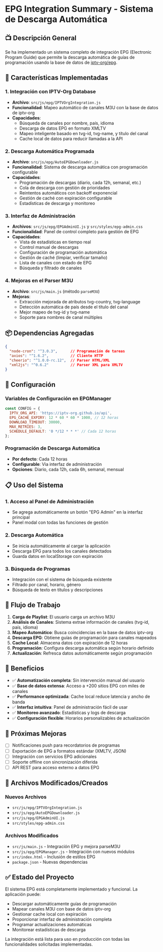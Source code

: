 # EPG Integration Summary - Sistema de Descarga Automática

## 📺 Descripción General

Se ha implementado un sistema completo de integración EPG (Electronic Program Guide) que permite la descarga automática de guías de programación usando la base de datos de [iptv-org/epg](https://github.com/iptv-org/epg).

## 🚀 Características Implementadas

### 1. Integración con IPTV-Org Database
- **Archivo**: `src/js/epg/IPTVOrgIntegration.js`
- **Funcionalidad**: Mapeo automático de canales M3U con la base de datos de iptv-org
- **Capacidades**:
  - Búsqueda de canales por nombre, país, idioma
  - Descarga de datos EPG en formato XMLTV
  - Mapeo inteligente basado en tvg-id, tvg-name, y título del canal
  - Cache local de datos para reducir llamadas a la API

### 2. Descarga Automática Programada
- **Archivo**: `src/js/epg/AutoEPGDownloader.js`
- **Funcionalidad**: Sistema de descarga automática con programación configurable
- **Capacidades**:
  - Programación de descargas (diario, cada 12h, semanal, etc.)
  - Cola de descarga con gestión de prioridades
  - Reintentos automáticos con backoff exponencial
  - Gestión de caché con expiración configurable
  - Estadísticas de descarga y monitoreo

### 3. Interfaz de Administración
- **Archivos**: `src/js/epg/EPGAdminUI.js` y `src/styles/epg-admin.css`
- **Funcionalidad**: Panel de control completo para gestión de EPG
- **Capacidades**:
  - Vista de estadísticas en tiempo real
  - Control manual de descargas
  - Configuración de programación automática
  - Gestión de caché (limpiar, verificar tamaño)
  - Lista de canales con estado de EPG
  - Búsqueda y filtrado de canales

### 4. Mejoras en el Parser M3U
- **Archivo**: `src/js/main.js` (método `parseM3U`)
- **Mejoras**:
  - Extracción mejorada de atributos tvg-country, tvg-language
  - Detección automática de país desde el título del canal
  - Mejor mapeo de tvg-id y tvg-name
  - Soporte para nombres de canal múltiples

## 📦 Dependencias Agregadas

```json
{
  "node-cron": "^3.0.3",      // Programación de tareas
  "axios": "^1.6.2",          // Cliente HTTP
  "cheerio": "^1.0.0-rc.12",  // Parser HTML/XML
  "xml2js": "^0.6.2"          // Parser XML para XMLTV
}
```

## 🔧 Configuración

### Variables de Configuración en EPGManager
```javascript
const CONFIG = {
  IPTV_ORG_API: 'https://iptv-org.github.io/api',
  EPG_CACHE_EXPIRY: 12 * 60 * 60 * 1000, // 12 horas
  DOWNLOAD_TIMEOUT: 30000,
  MAX_RETRIES: 3,
  SCHEDULE_DEFAULT: '0 */12 * * *' // Cada 12 horas
};
```

### Programación de Descarga Automática
- **Por defecto**: Cada 12 horas
- **Configurable**: Via interfaz de administración
- **Opciones**: Diario, cada 12h, cada 6h, semanal, mensual

## 📋 Uso del Sistema

### 1. Acceso al Panel de Administración
- Se agrega automáticamente un botón "EPG Admin" en la interfaz principal
- Panel modal con todas las funciones de gestión

### 2. Descarga Automática
- Se inicia automáticamente al cargar la aplicación
- Descarga EPG para todos los canales detectados
- Guarda datos en localStorage con expiración

### 3. Búsqueda de Programas
- Integración con el sistema de búsqueda existente
- Filtrado por canal, horario, género
- Búsqueda de texto en títulos y descripciones

## 🔄 Flujo de Trabajo

1. **Carga de Playlist**: El usuario carga un archivo M3U
2. **Análisis de Canales**: Sistema extrae información de canales (tvg-id, país, idioma)
3. **Mapeo Automático**: Busca coincidencias en la base de datos iptv-org
4. **Descarga EPG**: Obtiene guías de programación para canales mapeados
5. **Cache Local**: Almacena datos con expiración de 12 horas
6. **Programación**: Configura descarga automática según horario definido
7. **Actualización**: Refresca datos automáticamente según programación

## 🎯 Beneficios

- ✅ **Automatización completa**: Sin intervención manual del usuario
- ✅ **Base de datos extensa**: Acceso a +200 sitios EPG con miles de canales
- ✅ **Performance optimizada**: Cache local reduce latencia y ancho de banda
- ✅ **Interfaz intuitiva**: Panel de administración fácil de usar
- ✅ **Monitoreo avanzado**: Estadísticas y logs de descarga
- ✅ **Configuración flexible**: Horarios personalizables de actualización

## 🚀 Próximas Mejoras

- [ ] Notificaciones push para recordatorios de programas
- [ ] Exportación de EPG a formatos estándar (XMLTV, JSON)
- [ ] Integración con servicios EPG adicionales
- [ ] Soporte offline con sincronización diferida
- [ ] API REST para acceso externo a datos EPG

## 📝 Archivos Modificados/Creados

### Nuevos Archivos
- `src/js/epg/IPTVOrgIntegration.js`
- `src/js/epg/AutoEPGDownloader.js`
- `src/js/epg/EPGAdminUI.js`
- `src/styles/epg-admin.css`

### Archivos Modificados
- `src/js/main.js` - Integración EPG y mejora parseM3U
- `src/js/epg/EPGManager.js` - Integración con nuevos módulos
- `src/index.html` - Inclusión de estilos EPG
- `package.json` - Nuevas dependencias

## ✅ Estado del Proyecto

El sistema EPG está completamente implementado y funcional. La aplicación puede:
- Descargar automáticamente guías de programación
- Mapear canales M3U con base de datos iptv-org
- Gestionar cache local con expiración
- Proporcionar interfaz de administración completa
- Programar actualizaciones automáticas
- Monitorear estadísticas de descarga

La integración está lista para uso en producción con todas las funcionalidades solicitadas implementadas.

